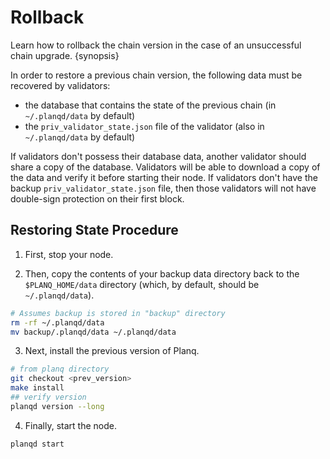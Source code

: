 <!--
order: 6
-->

# Rollback

Learn how to rollback the chain version in the case of an unsuccessful chain upgrade. {synopsis}

In order to restore a previous chain version, the following data must be recovered by validators:

- the database that contains the state of the previous chain (in `~/.planqd/data` by default)
- the `priv_validator_state.json` file of the validator (also in `~/.planqd/data` by default)

If validators don't possess their database data, another validator should share a copy of the database. Validators will be able to download a copy of the data and verify it before starting their node. If validators don't have the backup `priv_validator_state.json` file, then those validators will not have double-sign protection on their first block.

## Restoring State Procedure

1. First, stop your node.

2. Then, copy the contents of your backup data directory back to the `$PLANQ_HOME/data` directory (which, by default, should be `~/.planqd/data`).

```bash
# Assumes backup is stored in "backup" directory
rm -rf ~/.planqd/data
mv backup/.planqd/data ~/.planqd/data
```

3. Next, install the previous version of Planq.

```bash
# from planq directory
git checkout <prev_version>
make install
## verify version
planqd version --long
```

4. Finally, start the node.

```bash
planqd start
```
